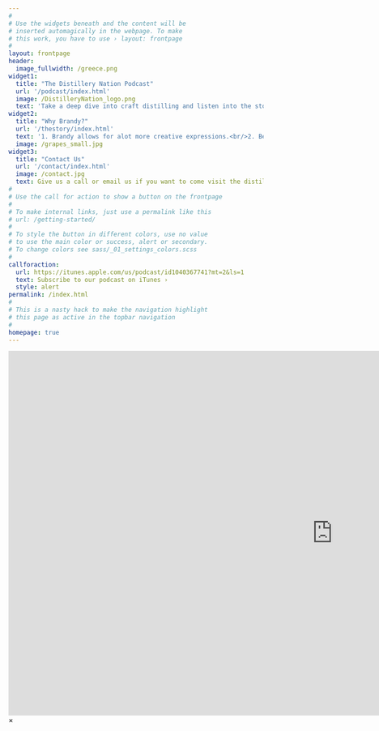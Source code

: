 ```yaml
---
#
# Use the widgets beneath and the content will be
# inserted automagically in the webpage. To make
# this work, you have to use › layout: frontpage
#
layout: frontpage
header:
  image_fullwidth: /greece.png
widget1:
  title: "The Distillery Nation Podcast"
  url: '/podcast/index.html'
  image: /DistilleryNation_logo.png
  text: 'Take a deep dive into craft distilling and listen into the stories of what it takes to be in this business.'
widget2:
  title: "Why Brandy?"
  url: '/thestory/index.html'
  text: '1. Brandy allows for alot more creative expressions.<br/>2. Because we love it :)<br/>3. Its a very versatile spirit<br/>4. We come from a winemaking backround.<br/>'
  image: /grapes_small.jpg
widget3:
  title: "Contact Us"
  url: '/contact/index.html'
  image: /contact.jpg
  text: Give us a call or email us if you want to come visit the distillery or reach out to us via Twitter <a href="https://twitter.com/GreekDistillery">@GreekDistillery</a>.
#
# Use the call for action to show a button on the frontpage
#
# To make internal links, just use a permalink like this
# url: /getting-started/
#
# To style the button in different colors, use no value
# to use the main color or success, alert or secondary.
# To change colors see sass/_01_settings_colors.scss
#
callforaction:
  url: https://itunes.apple.com/us/podcast/id1040367741?mt=2&ls=1
  text: Subscribe to our podcast on iTunes ›
  style: alert
permalink: /index.html
#
# This is a nasty hack to make the navigation highlight
# this page as active in the topbar navigation
#
homepage: true
---
```


<div id="videoModal" class="reveal-modal large" data-reveal="">
  <div class="flex-video widescreen vimeo" style="display: block;">
    <iframe width="1280" height="720" src="https://www.youtube.com/" frameborder="0" allowfullscreen></iframe>
  </div>
  <a class="close-reveal-modal">&#215;</a>
</div>
